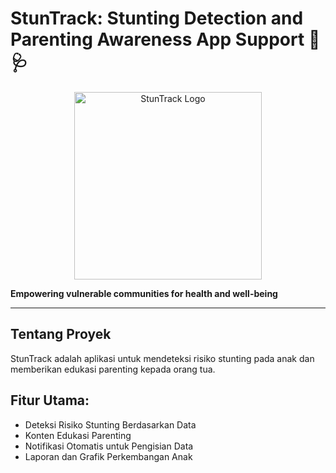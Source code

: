 # StunTrack: Stunting Detection and Parenting Awareness App Support 📏🩺

<p align="center">
  <img src="link-ke-logo-atau-banner.png" alt="StunTrack Logo" width="300" />
</p>

**Empowering vulnerable communities for health and well-being**

---

## Tentang Proyek
StunTrack adalah aplikasi untuk mendeteksi risiko stunting pada anak dan memberikan edukasi parenting kepada orang tua.

## Fitur Utama:
- Deteksi Risiko Stunting Berdasarkan Data
- Konten Edukasi Parenting
- Notifikasi Otomatis untuk Pengisian Data
- Laporan dan Grafik Perkembangan Anak


